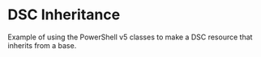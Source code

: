 # DSC Inheritance

Example of using the PowerShell v5 classes to make a DSC resource that inherits from a base. 
